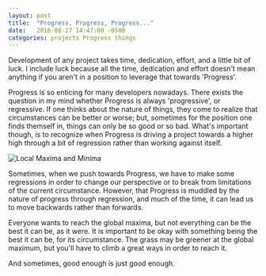 ```yaml
---
layout: post
title:  "Progress, Progress, Progress..."
date:   2016-08-27 14:47:00 -0500
categories: projects Progress things
---
```


Development of any project takes time, dedication, effort, and a little bit of luck.<!--more--> I include luck because all the time, dedication and effort doesn't mean anything if you aren't in a position to leverage that towards 'Progress'.

Progress is so enticing for many developers nowadays. There exists the question in my mind whether Progress is always 'progressive', or regressive. If one thinks about the nature of things, they come to realize that circumstances can be better or worse; but, sometimes for the position one finds themself in, things can only be so good or so bad. What's important though, is to recognize when Progress is driving a project towards a higher high through a bit of regression rather than working against itself.

![Local Maxima and Minima](https://upload.wikimedia.org/wikipedia/commons/6/68/Extrema_example_original.svg)

Sometimes, when we push towards Progress, we have to make some regressions in order to change our perspective or to break from limitations of the current circumstance. However, that Progress is muddled by the nature of progress through regression, and much of the time, it can lead us to move backwards rather than forwards.

Everyone wants to reach the global maxima, but not everything can be the best it can be, as it were. It is important to be okay with something being the best it can be, for its circumstance. The grass may be greener at the global maximum, but you'll have to climb a great ways in order to reach it. 

And sometimes, good enough is just good enough.